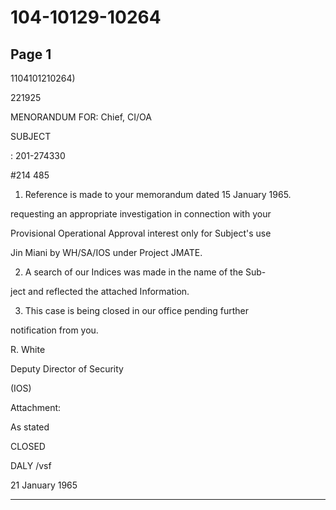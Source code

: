 # 104-10129-10264

## Page 1

1104101210264)

221925

MENORANDUM FOR: Chief, CI/OA

SUBJECT

: 201-274330

#214 485

1. Reference is made to your memorandum dated 15 January 1965.

requesting an appropriate investigation in connection with your

Provisional Operational Approval interest only for Subject's use

Jin Miani by WH/SA/IOS under Project JMATE.

2. A search of our Indices was made in the name of the Sub-

ject and reflected the attached Information.

3. This case is being closed in our office pending further

notification from you.

R. White

Deputy Director of Security

(IOS)

Attachment:

As stated

CLOSED

DALY /vsf

21 January 1965

---

